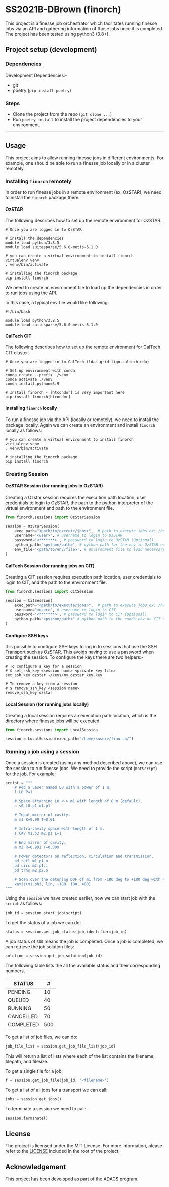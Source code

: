 # SS2021B-DBrown (finorch)

This project is a finesse job orchestrator which facilitates running finesse jobs via an API and gathering information of
those jobs once it is completed. The project has been tested using python3 (3.8+).


## Project setup (development)

### Dependencies
Development Dependencies:-
* git
* poetry (`pip install poetry`)

### Steps
* Clone the project from the repo (`git clone ...`)
* Run `poetry install` to install the project dependencies to your environment.

***
## Usage

This project aims to allow running finesse jobs in different environments. For example, one should be able to run a 
finesse job locally or in a cluster remotely.

### Installing `finorch` remotely

In order to run finesse jobs in a remote environment (ex: OzSTAR), we need to install the `finorch` package there.

#### OzSTAR 
The following describes how to set up the remote environment for OzSTAR.

```shell
# Once you are logged in to OzSTAR

# install the dependencies
module load python/3.8.5
module load suitesparse/5.6.0-metis-5.1.0

# you can create a virtual environment to install finorch
virtualenv venv
. venv/bin/activate

# installing the finorch package
pip install finorch
```

We need to create an environment file to load up the dependencies in order to run jobs using the API.

In this case, a typical env file would like following:

```shell
#!/bin/bash

module load python/3.8.5
module load suitesparse/5.6.0-metis-5.1.0
```

#### CalTech CIT
The following describes how to set up the remote environment for CalTech CIT cluster.
```shell
# Once you are logged in to CalTech (ldas-grid.ligo.caltech.edu)

# Set up environment with conda
conda create --prefix ./venv
conda activate ./venv
conda install python=3.9

# Install finorch - [htcondor] is very important here
pip install finorch[htcondor]
```

#### Installing `finorch` locally

To run a finesse job via the API (locally or remotely), we need to install the package locally. Again we can create
an environment and install `finorch` locally as follows:

```shell
# you can create a virtual environment to install finorch
virtualenv venv
. venv/bin/activate

# installing the finorch package
pip install finorch
```

### Creating Session

#### OzSTAR Session (for running jobs in OzSTAR)

Creating a Ozstar session requires the execution path location, user credentials to login to OzSTAR, the path to the python interpreter of the virtual environment and path to the environment file.

```python
from finorch.sessions import OzStarSession

session = OzStarSession(
    exec_path="<path/to/execute/jobs>",  # path to execute jobs ex: /home/<user>/finorch/jobs/
    username='<user>', # username to login to OzSTAR
    password='<*******>', # password to login to OzSTAR (Optional)
    python_path="<python/path>", # python path for the env in OzSTAR ex: /home/<user>/finorch/venv/bin/python
    env_file='<path/to/env/file>', # environment file to load necessary dependencies ex: /home/<user>/env.sh
)
```

#### CalTech Session (for running jobs on CIT)
Creating a CIT session requires execution path location, user credentials to login to CIT, and the path to the environment file.

```python
from finorch.sessions import CitSession

session = CitSession(
    exec_path="<path/to/execute/jobs>",  # path to execute jobs ex: /home/<user>/finorch/jobs/
    username='<user>', # username to login to CIT
    password='<*******>', # password to login to CIT (Optional)
    python_path="<python/path>" # python path in the conda env on CIT ex: /home/<user>/finorch/venv/bin/python
)
```

#### Configure SSH keys

It is possible to configure SSH keys to log in to sessions that use the SSH Transport such as OzSTAR. This avoids having to use a password when creating the session. To configure the keys there are two helpers:-
```shell
# To configure a key for a session
# $ set_ssh_key <session name> <private key file>
set_ssh_key ozstar ~/keys/my_ozstar_key.key

# To remove a key from a session
# $ remove_ssh_key <session name>
remove_ssh_key ozstar
```

#### Local Session (for running jobs locally)

Creating a local session requires an execution path location, which is the directory where finesse jobs will be executed.
```python
from finorch.sessions import LocalSession

session = LocalSession(exec_path="/home/<user>/finorch/")
```


### Running a job using a session

Once a session is created (using any method described above), we can use the session to run finesse jobs. We need to 
provide the script (`KatScript`) for the job. For example:

```python
script = """
    # Add a Laser named L0 with a power of 1 W.
    l L0 P=1

    # Space attaching L0 <-> m1 with length of 0 m (default).
    s s0 L0.p1 m1.p1

    # Input mirror of cavity.
    m m1 R=0.99 T=0.01

    # Intra-cavity space with length of 1 m.
    s CAV m1.p2 m2.p1 L=1

    # End mirror of cavity.
    m m2 R=0.991 T=0.009

    # Power detectors on reflection, circulation and transmission.
    pd refl m1.p1.o
    pd circ m2.p1.i
    pd trns m2.p2.o

    # Scan over the detuning DOF of m1 from -180 deg to +180 deg with 400 points.
    xaxis(m1.phi, lin, -180, 180, 400)
"""
```

Using the `session` we have created earlier, now we can start job with the `script` as follows:

```python
job_id = session.start_job(script)
```

To get the status of a job we can do:

```python
status = session.get_job_status(job_identifier=job_id)
```

A job status of `500` means the job is completed. Once a job is completed, we can retrieve the job solution files:

```python
solution = session.get_job_solution(job_id)
```
The following table lists the all the available status and their corresponding numbers. 

STATUS | # 
--- | --- 
PENDING | 10
QUEUED | 40
RUNNING | 50
CANCELLED | 70
COMPLETED | 500

To get a list of job files, we can do:

```python
job_file_list = session.get_job_file_list(job_id)
```

This will return a list of lists where each of the list contains the filename, filepath, and filesize.

To get a single file for a job:

```python
f = session.get_job_file(job_id, '<filename>')
```

To get a list of all jobs for a transport we can call:

```python
jobs = session.get_jobs()
```

To terminate a session we need to call:

```python
session.terminate()
```

## License

The project is licensed under the MIT License. For more information, please refer to the [LICENSE](LICENSE) included in 
the root of the project.

## Acknowledgement

This project has been developed as part of the [ADACS](https://adacs.org.au/) program.